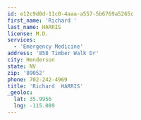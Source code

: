 ```yaml
---
id: e12c9d0d-11c0-4aaa-a557-5b6769a5265c
first_name: 'Richard '
last_name: HARRIS
license: M.D.
services:
  - 'Emergency Medicine'
address: '858 Timber Walk Dr'
city: Henderson
state: NV
zip: '89052'
phone: 702-242-4969
title: 'Richard  HARRIS'
_geoloc:
  lat: 35.9956
  lng: -115.089
---
```

